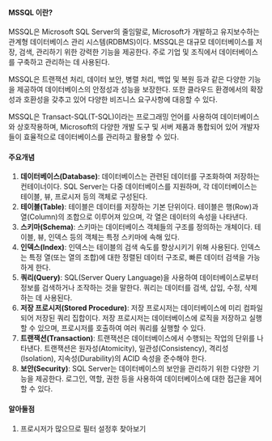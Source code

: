 #### MSSQL 이란?

MSSQL은 Microsoft SQL Server의 줄임말로, Microsoft가 개발하고 유지보수하는 관계형 데이터베이스 관리 시스템(RDBMS)이다. MSSQL은 대규모 데이터베이스를 저장, 검색, 관리하기 위한 강력한 기능을 제공한다. 주로 기업 및 조직에서 데이터베이스를 구축하고 관리하는 데 사용된다.

MSSQL은 트랜잭션 처리, 데이터 보안, 병렬 처리, 백업 및 복원 등과 같은 다양한 기능을 제공하여 데이터베이스의 안정성과 성능을 보장한다. 또한 클라우드 환경에서의 확장성과 호환성을 갖추고 있어 다양한 비즈니스 요구사항에 대응할 수 있다.

MSSQL은 Transact-SQL(T-SQL)이라는 프로그래밍 언어를 사용하여 데이터베이스와 상호작용하며, Microsoft의 다양한 개발 도구 및 서버 제품과 통합되어 있어 개발자들이 효율적으로 데이터베이스를 관리하고 활용할 수 있다.

#### 주요개념

1. **데이터베이스(Database)**:  데이터베이스는 관련된 데이터를 구조화하여 저장하는 컨테이너이다. SQL Server는 다중 데이터베이스를 지원하며, 각 데이터베이스는 테이블, 뷰, 프로시저 등의 객체로 구성된다.
2. **테이블(Table)**:  테이블은 데이터를 저장하는 기본 단위이다. 테이블은 행(Row)과 열(Column)의 조합으로 이루어져 있으며, 각 열은 데이터의 속성을 나타낸다.
3. **스키마(Schema)**:  스키마는 데이터베이스 객체들의 구조를 정의하는 개체이다. 테이블, 뷰, 인덱스 등의 객체는 특정 스키마에 속해 있다.
4. **인덱스(Index)**:  인덱스는 테이블의 검색 속도를 향상시키기 위해 사용된다. 인덱스는 특정 열(또는 열의 조합)에 대한 정렬된 데이터 구조로, 빠른 데이터 검색을 가능하게 한다.
5. **쿼리(Query)**:  SQL(Server Query Language)을 사용하여 데이터베이스로부터 정보를 검색하거나 조작하는 것을 말한다. 쿼리는 데이터를 검색, 삽입, 수정, 삭제하는 데 사용된다.
6. **저장 프로시저(Stored Procedure)**:  저장 프로시저는 데이터베이스에 미리 컴파일되어 저장된 쿼리 집합이다. 저장 프로시저는 데이터베이스에 로직을 저장하고 실행할 수 있으며, 프로시저를 호출하여 여러 쿼리를 실행할 수 있다.
7. **트랜잭션(Transaction)**:  트랜잭션은 데이터베이스에서 수행되는 작업의 단위를 나타낸다. 트랜잭션은 원자성(Atomicity), 일관성(Consistency), 격리성(Isolation), 지속성(Durability)의 ACID 속성을 준수해야 한다.
8. **보안(Security)**:  SQL Server는 데이터베이스의 보안을 관리하기 위한 다양한 기능을 제공한다. 로그인, 역할, 권한 등을 사용하여 데이터베이스에 대한 접근을 제어할 수 있다.



#### 알아둘점

1. 프로시저가 많으므로 필터 설정후 찾아보기